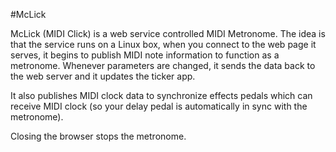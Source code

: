 #McLick

McLick (MIDI Click) is a web service controlled MIDI Metronome. 
The idea is that the service runs on a Linux box, when you connect to the web page it serves, 
it begins to publish MIDI note information to function as a metronome. Whenever parameters are
changed, it sends the data back to the web server and it updates the ticker app.

It also publishes MIDI clock data to synchronize effects pedals which can receive MIDI clock
(so your delay pedal is automatically in sync with the metronome).

Closing the browser stops the metronome.
